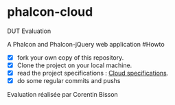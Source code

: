 # phalcon-cloud
DUT Evaluation

A Phalcon and Phalcon-jQuery web application
#Howto

- [x] fork your own copy of this repository.
- [x] Clone the project on your local machine.
- [x] read the project specifications : [Cloud specifications](http://slamwi.kobject.net/slam4/php/phalcon/project/cloud).
- [x] do some regular commits and pushs 

Evaluation réalisée par Corentin Bisson

